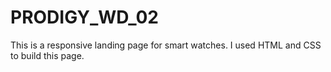 # PRODIGY_WD_02
This is a responsive landing page for smart watches. I used HTML and CSS to build this page.
